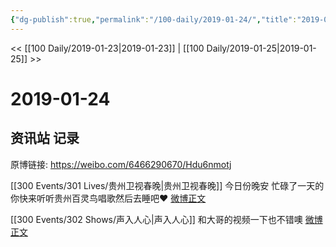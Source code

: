 ```yaml
---
{"dg-publish":true,"permalink":"/100-daily/2019-01-24/","title":"2019-01-24"}
---
```



<< [[100 Daily/2019-01-23\|2019-01-23]] | [[100 Daily/2019-01-25\|2019-01-25]] >>

# 2019-01-24

## 资讯站 记录

原博链接: https://weibo.com/6466290670/Hdu6nmotj

[[300 Events/301 Lives/贵州卫视春晚\|贵州卫视春晚]]
今日份晚安 忙碌了一天的你快来听听贵州百灵鸟唱歌然后去睡吧❤️
[微博正文](https://weibo.com/detail/4331969036498170)

[[300 Events/302 Shows/声入人心\|声入人心]]
和大哥的视频一下也不错噢
[微博正文](https://weibo.com/detail/4332007506796638)

